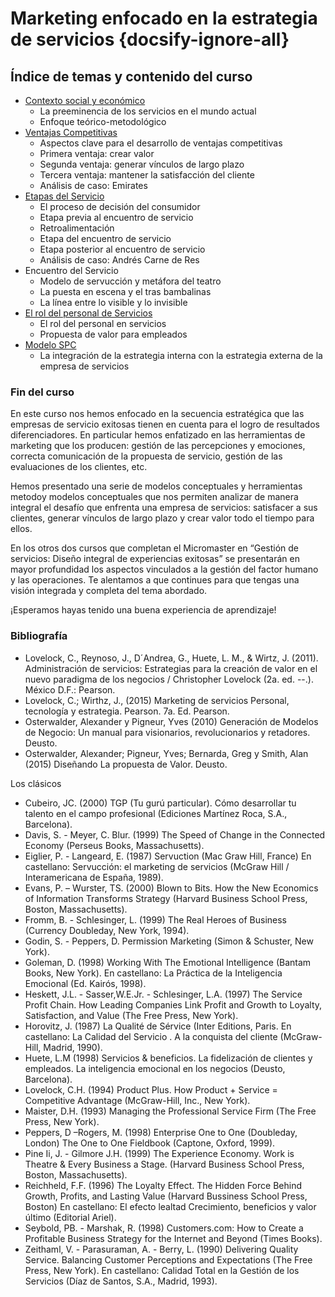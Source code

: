 # Marketing enfocado en la estrategia de servicios {docsify-ignore-all}

## Índice de temas y contenido del curso

- [Contexto social y económico](/c/negocios/marketing-servicios/contexto.md)
  - La preeminencia de los servicios en el mundo actual
  - Enfoque teórico-metodológico
- [Ventajas Competitivas](/c/negocios/marketing-servicios/ventajas.md)
  - Aspectos clave para el desarrollo de ventajas competitivas
  - Primera ventaja: crear valor
  - Segunda ventaja: generar vínculos de largo plazo
  - Tercera ventaja: mantener la satisfacción del cliente
  - Análisis de caso: Emirates
- [Etapas del Servicio](/c/negocios/marketing-servicios/etapas.md)
  - El proceso de decisión del consumidor
  - Etapa previa al encuentro de servicio
  - Retroalimentación
  - Etapa del encuentro de servicio
  - Etapa posterior al encuentro de servicio
  - Análisis de caso: Andrés Carne de Res
- Encuentro del Servicio
  - Modelo de servucción y metáfora del teatro
  - La puesta en escena y el tras bambalinas
  - La línea entre lo visible y lo invisible
- [El rol del personal de Servicios](/c/negocios/marketing-servicios/personal.md)
  - El rol del personal en servicios
  - Propuesta de valor para empleados
- [Modelo SPC](/c/negocios/marketing-servicios/modelo-spc.md)
  - La integración de la estrategia interna con la estrategia externa de la empresa de servicios

### Fin del curso

En este curso nos hemos enfocado en la secuencia estratégica que las empresas de servicio exitosas tienen en cuenta para el logro de resultados diferenciadores. En particular hemos enfatizado en las herramientas de marketing que los producen: gestión de las percepciones y emociones, correcta comunicación de la propuesta de servicio, gestión de las evaluaciones de los clientes, etc.

Hemos presentado una serie de modelos conceptuales y herramientas metodoy modelos conceptuales que nos permiten analizar de manera integral el desafío que enfrenta una empresa de servicios: satisfacer a sus clientes, generar vínculos de largo plazo y crear valor todo el tiempo para ellos.

En los otros dos cursos que completan el Micromaster en “Gestión de servicios: Diseño integral de experiencias exitosas” se presentarán en mayor profundidad los aspectos vinculados a la gestión del factor humano y las operaciones. Te alentamos a que continues para que tengas una visión integrada y completa del tema abordado.

¡Esperamos hayas tenido una buena experiencia de aprendizaje!

### Bibliografía

- Lovelock, C., Reynoso, J., D´Andrea, G., Huete, L. M., & Wirtz, J. (2011). Administración de servicios: Estrategias para la creación de valor en el nuevo paradigma de los negocios / Christopher Lovelock (2a. ed. --.). México D.F.: Pearson. 
- Lovelock, C.; Wirthz, J., (2015) Marketing de servicios Personal, tecnología y estrategia. Pearson. 7a. Ed. Pearson. 
- Osterwalder, Alexander y Pigneur, Yves (2010) Generación de Modelos de Negocio: Un manual para visionarios, revolucionarios y retadores. Deusto.  
- Osterwalder, Alexander; Pigneur, Yves; Bernarda, Greg y Smith, Alan (2015) Diseñando La propuesta de Valor. Deusto.

Los clásicos

- Cubeiro, JC. (2000) TGP (Tu gurú particular). Cómo desarrollar tu talento en el campo profesional (Ediciones Martínez Roca, S.A., Barcelona).
- Davis, S. - Meyer, C. Blur. (1999) The Speed of Change in the Connected Economy (Perseus Books, Massachusetts).
- Eiglier, P. - Langeard, E. (1987) Servuction (Mac Graw Hill, France) En castellano: Servucción: el marketing de servicios (McGraw Hill / Interamericana de España, 1989).
- Evans, P. – Wurster, TS. (2000) Blown to Bits. How the New Economics of Information Transforms Strategy (Harvard Business School Press, Boston, Massachusetts).
- Fromm, B. - Schlesinger, L. (1999) The Real Heroes of Business (Currency Doubleday, New York, 1994).
- Godin, S. - Peppers, D. Permission Marketing (Simon & Schuster, New York).
- Goleman, D. (1998) Working With The Emotional Intelligence  (Bantam Books, New York). En castellano: La Práctica de la Inteligencia Emocional (Ed. Kairós, 1998).
- Heskett, J.L. - Sasser,W.E.Jr. -  Schlesinger, L.A. (1997) The Service Profit Chain. How Leading Companies Link Profit and Growth to Loyalty, Satisfaction, and Value (The Free Press, New York).
- Horovitz, J. (1987) La Qualité de Sérvice (Inter Editions, Paris. En castellano: La Calidad del Servicio . A la conquista del cliente (McGraw-Hill, Madrid, 1990).
- Huete, L.M (1998) Servicios & beneficios. La fidelización de clientes y empleados. La inteligencia emocional en los negocios (Deusto, Barcelona).
- Lovelock, C.H. (1994) Product Plus.  How Product + Service = Competitive Advantage (McGraw-Hill, Inc., New York).
- Maister, D.H. (1993) Managing the Professional Service Firm (The Free Press, New York).
- Peppers, D –Rogers, M. (1998) Enterprise One to One (Doubleday, London) The One to One Fieldbook (Captone, Oxford, 1999).
- Pine Ii, J. - Gilmore J.H. (1999) The Experience Economy. Work is Theatre & Every Business a Stage. (Harvard Business School Press, Boston, Massachusetts).
- Reichheld, F.F. (1996) The Loyalty Effect. The Hidden Force Behind Growth, Profits, and Lasting Value (Harvard Bussiness School Press, Boston) En castellano: El efecto lealtad Crecimiento, beneficios y valor último (Editorial Ariel).
- Seybold, PB. - Marshak, R. (1998) Customers.com: How to Create a Profitable Business Strategy for the Internet and Beyond (Times Books).
- Zeithaml, V. - Parasuraman, A. - Berry, L. (1990) Delivering Quality Service. Balancing Customer Perceptions and Expectations (The Free Press, New York). En castellano: Calidad Total en la Gestión de los Servicios (Díaz de Santos, S.A., Madrid, 1993).

